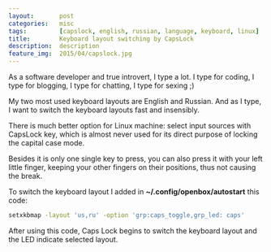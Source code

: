 ```yaml
---
layout:       post
categories:   misc
tags:         [capslock, english, russian, language, keyboard, linux]
title:        Keyboard layout switching by CapsLock
description:  description
feature_img:  2015/04/capslock.jpg
---
```


As a software developer and true introvert, I type a lot.
I type for coding, I type for blogging, I type for chatting, I type for sexing ;)

My two most used keyboard layouts are English and Russian. And as I type, I want to switch the keyboard layouts fast and insensibly.

There is much better option for Linux machine: select input sources with CapsLock key, which is almost never used for its direct purpose of locking the capital case mode.

Besides it is only one single key to press, you can also press it with your left little finger, keeping your other fingers on their positions, thus not causing the break.

To switch the keyboard layout I added in **~/.config/openbox/autostart** this code:

```sh
setxkbmap -layout 'us,ru' -option 'grp:caps_toggle,grp_led: caps'
```

After using this code, Caps Lock begins to switch the keyboard layout and the LED indicate selected layout.